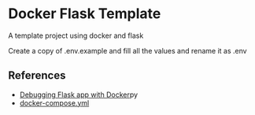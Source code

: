 # Docker Flask Template

A template project using docker and flask

Create a copy of .env.example and fill all the values and rename it as .env

## References

- [Debugging Flask app with Docker](https://waqqas.medium.com/debugging-flask-app-within-docker-12edf9321fd7)py
- [docker-compose.yml](https://docs.docker.com/compose/compose-file/compose-file-v3/)
